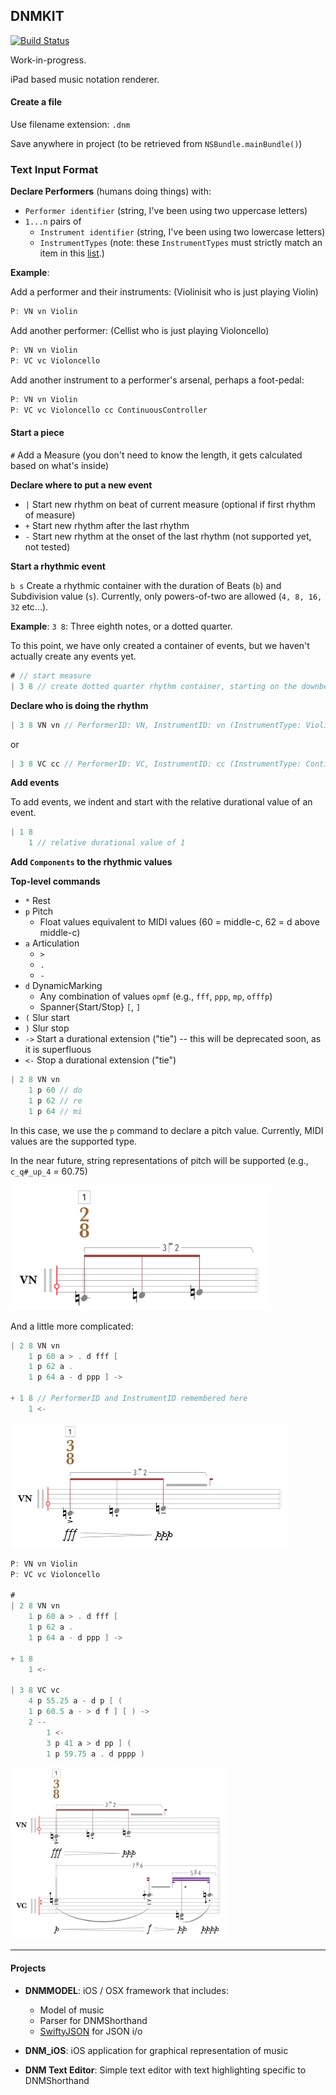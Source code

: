 ## DNMKIT

[![Build Status](https://travis-ci.org/jsbean/DNMKit.svg)](https://travis-ci.org/jsbean/DNMKit)

Work-in-progress.

iPad based music notation renderer.


#### Create a file

Use filename extension: `.dnm`

Save anywhere in project (to be retrieved from `NSBundle.mainBundle()`)

### Text Input Format

**Declare Performers** (humans doing things) with:    
- `Performer identifier` (string, I've been using two uppercase letters)
- `1...n` pairs of
    - `Instrument identifier` (string, I've been using two lowercase letters)
    - `InstrumentTypes` (note: these `InstrumentTypes` must strictly match an item in this [list](https://github.com/jsbean/DNMKit/issues/18).)


**Example**:

Add a performer and their instruments: (Violinisit who is just playing Violin)

```Swift
P: VN vn Violin
```

Add another performer: (Cellist who is just playing Violoncello)

```Swift
P: VN vn Violin
P: VC vc Violoncello
```

Add another instrument to a performer's arsenal, perhaps a foot-pedal: 

```Swift
P: VN vn Violin
P: VC vc Violoncello cc ContinuousController
```

#### Start a piece

`#` Add a Measure (you don't need to know the length, it gets calculated based on what's inside)

**Declare where to put a new event**
- `|` Start new rhythm on beat of current measure (optional if first rhythm of measure)
- `+` Start new rhythm after the last rhythm
- `-` Start new rhythm at the onset of the last rhythm (not supported yet, not tested)

**Start a rhythmic event**

`b s` Create a rhythmic container with the duration of Beats (`b`) and Subdivision value (`s`). Currently, only powers-of-two are allowed (`4, 8, 16, 32` etc...).

**Example**: `3 8`: Three eighth notes, or a dotted quarter.


To this point, we have only created a container of events, but we haven't actually create any events yet.

```Swift
# // start measure
| 3 8 // create dotted quarter rhythm container, starting on the downbeat

```

**Declare who is doing the rhythm**
```Swift
| 3 8 VN vn // PerformerID: VN, InstrumentID: vn (InstrumentType: Violin)
```

or

```Swift
| 3 8 VC cc // PerformerID: VC, InstrumentID: cc (InstrumentType: ContinuousController)
```

**Add events**

To add events, we indent and start with the relative durational value of an event.

```Swift
| 1 8
    1 // relative durational value of 1
```

**Add ```Components``` to the rhythmic values**

**Top-level commands**
- `*` Rest
- `p` Pitch
    - Float values equivalent to MIDI values (60 = middle-c, 62 = d above middle-c)
- `a` Articulation
    - `>`
    - `.`
    - `-`
- `d` DynamicMarking
    - Any combination of values `opmf` (e.g., `fff`, `ppp`, `mp`, `offfp`)
    - Spanner{Start/Stop} `[`, `]`
- `(` Slur start
- `)` Slur stop
- `->` Start a durational extension ("tie") -- this will be deprecated soon, as it is superfluous
- `<-` Stop a durational extension ("tie")

```Swift
| 2 8 VN vn
    1 p 60 // do
    1 p 62 // re 
    1 p 64 // mi
```

In this case, we use the `p` command to declare a pitch value. Currently, MIDI values are the supported type. 

In the near future, string representations of pitch will be supported (e.g., `c_q#_up_4` = 60.75)

<img src="/img/do_re_mi.png" height="200">

And a little more complicated:

```Swift
| 2 8 VN vn
    1 p 60 a > . d fff [
    1 p 62 a .
    1 p 64 a - d ppp ] ->

+ 1 8 // PerformerID and InstrumentID remembered here
    1 <-
```

<img src="/img/do_re_mi_plus.png" height="200">

```Swift
P: VN vn Violin
P: VC vc Violoncello

#
| 2 8 VN vn
    1 p 60 a > . d fff [
    1 p 62 a .
    1 p 64 a - d ppp ] ->

+ 1 8
    1 <-

| 3 8 VC vc
    4 p 55.25 a - d p [ (
    1 p 60.5 a - > d f ] [ ) ->
    2 --
        1 <-
        3 p 41 a > d pp ] (
        1 p 59.75 a . d pppp )


```

<img src="/img/do_re_mi_plus_plus.png" height="275">

---

#### Projects

* **DNMMODEL**: iOS / OSX framework that includes:
    * Model of music
    * Parser for DNMShorthand
    * [SwiftyJSON](https://github.com/SwiftyJSON/SwiftyJSON) for JSON i/o
    

* **DNM_iOS**: iOS application for graphical representation of music

* **DNM Text Editor**: Simple text editor with text highlighting specific to DNMShorthand

